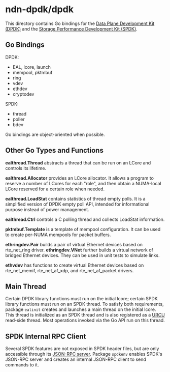 # ndn-dpdk/dpdk

This directory contains Go bindings for the [Data Plane Development Kit (DPDK)](https://www.dpdk.org/) and the [Storage Performance Development Kit (SPDK)](https://spdk.io/).

## Go Bindings

DPDK:

* EAL, lcore, launch
* mempool, pktmbuf
* ring
* vdev
* ethdev
* cryptodev

SPDK:

* thread
* poller
* bdev

Go bindings are object-oriented when possible.

## Other Go Types and Functions

**ealthread.Thread** abstracts a thread that can be run on an LCore and controls its lifetime.

**ealthread.Allocator** provides an LCore allocator.
It allows a program to reserve a number of LCores for each "role", and then obtain a NUMA-local LCore reserved for a certain role when needed.

**ealthread.LoadStat** contains statistics of thread empty polls.
It is a simplified version of DPDK empty poll API, intended for informational purpose instead of power management.

**ealthread.Ctrl** controls a C polling thread and collects LoadStat information.

**pktmbuf.Template** is a template of mempool configuration.
It can be used to create per-NUMA mempools for packet buffers.

**ethringdev.Pair** builds a pair of virtual Ethernet devices based on rte\_net\_ring driver.
**ethringdev.VNet** further builds a virtual network of bridged Ethernet devices.
They can be used in unit tests to simulate links.

**ethvdev** has functions to create virtual Ethernet devices based on rte\_net\_memif, rte\_net\_af\_xdp, and rte\_net\_af\_packet drivers.

## Main Thread

Certain DPDK library functions must run on the initial lcore; certain SPDK library functions must run on an SPDK thread.
To satisfy both requirements, package `ealinit` creates and launches a main thread on the initial lcore.
This thread is initialized as an SPDK thread and is also registered as a [URCU](../core/urcu) read-side thread.
Most operations invoked via the Go API run on this thread.

## SPDK Internal RPC Client

Several SPDK features are not exposed in SPDK header files, but are only accessible through its [JSON-RPC server](https://spdk.io/doc/jsonrpc.html).
Package `spdkenv` enables SPDK's JSON-RPC server and creates an internal JSON-RPC client to send commands to it.
